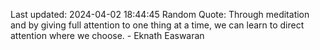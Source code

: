 Last updated: 2024-04-02 18:44:45
Random Quote: Through meditation and by giving full attention to one thing at a time, we can learn to direct attention where we choose. - Eknath Easwaran